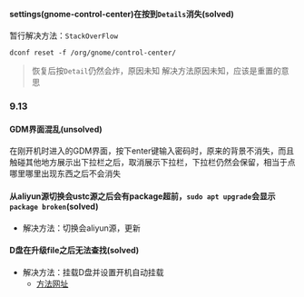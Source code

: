 #### settings(gnome-control-center)在按到``Details``消失(solved)

暂行解决方法：``StackOverFlow``

```
dconf reset -f /org/gnome/control-center/
```

> 恢复后按``Detail``仍然会炸，原因未知
> 解决方法原因未知，应该是重置的意思

### 9.13

#### GDM界面混乱(unsolved)

在刚开机时进入的GDM界面，按下enter键输入密码时，原来的背景不消失，而且触碰其他地方展示出下拉栏之后，取消展示下拉栏，下拉栏仍然会保留，相当于点哪里哪里出现东西之后不会消失

#### 从aliyun源切换会ustc源之后会有package超前，``sudo apt upgrade``会显示``package broken``(solved)

* 解决方法：切换会aliyun源，更新

#### D盘在升级file之后无法查找(solved)

* 解决方法：挂载D盘并设置开机自动挂载
  * [方法网址](https://blog.csdn.net/qq_35451572/article/details/79541106)